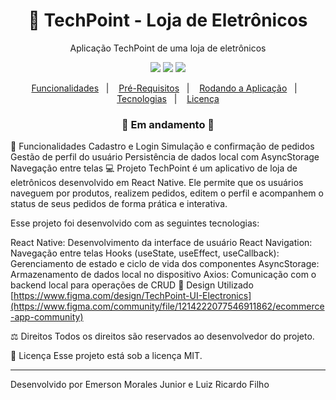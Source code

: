 <h1 align="center"> 🚀 TechPoint - Loja de Eletrônicos </h1> <p align="center">Aplicação TechPoint de uma loja de eletrônicos</p> <p align="center"> <img src="https://img.shields.io/badge/react%20native%20version-latest-informational"/> <img src="https://img.shields.io/badge/last%20commit-november-blue" /> <img src="https://img.shields.io/badge/license-MIT-success"/> </p> <p align="center"> <a href="#-funcionalidades">Funcionalidades</a>&nbsp;&nbsp;&nbsp;|&nbsp;&nbsp;&nbsp; <a href="#-pré-requisitos">Pré-Requisitos</a>&nbsp;&nbsp;&nbsp;|&nbsp;&nbsp;&nbsp; <a href="#-rodando-a-aplicação">Rodando a Aplicação</a>&nbsp;&nbsp;&nbsp;|&nbsp;&nbsp;&nbsp; <a href="#-tecnologias">Tecnologias</a>&nbsp;&nbsp;&nbsp;|&nbsp;&nbsp;&nbsp; <a href="#-licença">Licença</a> </p> <h3 align="center"> 🚧 Em andamento 🚧 </h3>
📎 Funcionalidades
 Cadastro e Login
 Simulação e confirmação de pedidos
 Gestão de perfil do usuário
 Persistência de dados local com AsyncStorage
 Navegação entre telas
💻 Projeto
TechPoint é um aplicativo de loja de eletrônicos desenvolvido em React Native. Ele permite que os usuários naveguem por produtos, realizem pedidos, editem o perfil e acompanhem o status de seus pedidos de forma prática e interativa.

Esse projeto foi desenvolvido com as seguintes tecnologias:

React Native: Desenvolvimento da interface de usuário
React Navigation: Navegação entre telas
Hooks (useState, useEffect, useCallback): Gerenciamento de estado e ciclo de vida dos componentes
AsyncStorage: Armazenamento de dados local no dispositivo
Axios: Comunicação com o backend local para operações de CRUD
📕 Design Utilizado
[https://www.figma.com/design/TechPoint-UI-Electronics](https://www.figma.com/community/file/1214222077546911862/ecommerce-app-community)

⚖ Direitos
Todos os direitos são reservados ao desenvolvedor do projeto.

📝 Licença
Esse projeto está sob a licença MIT.

<hr/>
Desenvolvido por Emerson Morales Junior e Luiz Ricardo Filho 
